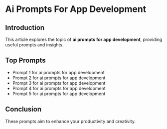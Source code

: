 # Ai Prompts For App Development

## Introduction

This article explores the topic of **ai prompts for app development**, providing useful prompts and insights.

## Top Prompts

- Prompt 1 for ai prompts for app development
- Prompt 2 for ai prompts for app development
- Prompt 3 for ai prompts for app development
- Prompt 4 for ai prompts for app development
- Prompt 5 for ai prompts for app development

## Conclusion

These prompts aim to enhance your productivity and creativity.
